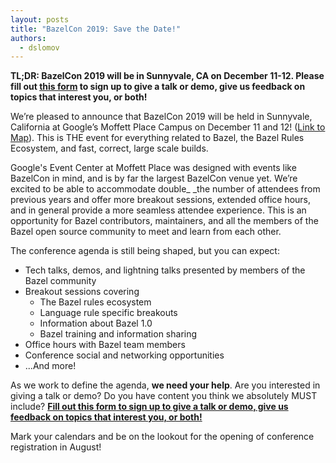 ```yaml
---
layout: posts
title: "BazelCon 2019: Save the Date!"
authors:
  - dslomov
---
```


**TL;DR: BazelCon 2019 will be in Sunnyvale, CA on December 11-12. Please fill out 
[this form](https://forms.gle/WqoZBfw2PWRfuLBv8) to sign up to give a talk or demo, give us feedback on topics that interest you, or both!**

We’re pleased to announce that BazelCon 2019 will be held in Sunnyvale, California at Google’s Moffett Place Campus
on December 11 and 12! ([Link to Map](https://www.google.com/maps/place/Google+Building+MP7,+Sunnyvale,+CA+94089/@37.4063379,-122.0233335,17z/data=!3m1!4b1!4m5!3m4!1s0x808fb7b9f616641b:0x19d5d6ab8d02d7!8m2!3d37.4063337!4d-122.0211448)).
This is THE event for everything related to Bazel, the Bazel Rules Ecosystem, and fast, correct, large scale builds.

Google's Event Center at Moffett Place was designed with events like BazelCon in mind, and is by far
the largest BazelCon venue yet.  We’re excited to be able to accommodate double_ _the number of attendees
from previous years and offer more breakout sessions, extended office hours, and in general provide a more
seamless attendee experience. This is an opportunity for Bazel contributors, maintainers, and all the members
of the Bazel open source community to meet and learn from each other.

The conference agenda is still being shaped, but you can expect:

*   Tech talks, demos, and lightning talks presented by members of the Bazel community
*   Breakout sessions covering
    *   The Bazel rules ecosystem
    *   Language rule specific breakouts
    *   Information about Bazel 1.0
    *   Bazel training and information sharing
*   Office hours with Bazel team members
*   Conference social and networking opportunities
*   ...And more!

As we work to define the agenda, **we need your help**.  Are you interested in giving a talk
or demo?  Do you have content you think we absolutely MUST include?
**<span style="text-decoration:underline;">Fill out [this form](https://forms.gle/WqoZBfw2PWRfuLBv8) to sign up to give a talk or demo, give us feedback on topics that interest you, or both!</span>**

Mark your calendars and be on the lookout for the opening of conference registration in August!

